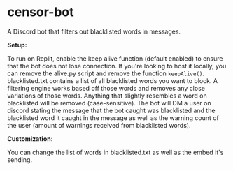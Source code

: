 # censor-bot
A Discord bot that filters out blacklisted words in messages.

**Setup:**

To run on Replit, enable the keep alive function (default enabled) to ensure that the bot does not lose connection. If you're looking to host it locally, you can remove the alive.py script and remove the function ```keepAlive()```. blacklisted.txt contains a list of all blacklisted words you want to block. A filtering engine works based off those words and removes any close variations of those words. Anything that slightly resembles a word on blacklisted will be removed (case-sensitive). The bot will DM a user on discord stating the message that the bot caught was blacklisted and the blacklisted word it caught in the message as well as the warning count of the user (amount of warnings received from blacklisted words).

**Customization:**

You can change the list of words in blacklisted.txt as well as the embed it's sending. 
